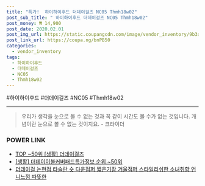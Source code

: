 ```yaml
--- 
title: "특가!  하이하이후드 더데이걸즈 NC05 Thmh18w02" 
post_sub_title: " 하이하이후드 더데이걸즈 NC05 Thmh18w02" 
post_money: ₩ 14,900 
post_date: 2020.02.01 
post_img_url: https://static.coupangcdn.com/image/vendor_inventory/9b3a/7d416036921e8eb02f49f9b7ab21223515d9d209fe35333f7722b9e6e8d4.jpg 
post_link_url: https://coupa.ng/bnPB50 
categories: 
  - vendor_inventory 
tags: 
  - 하이하이후드 
  - 더데이걸즈 
  - NC05 
  - Thmh18w02 
--- 
```

  #하이하이후드 #더데이걸즈 #NC05 #Thmh18w02 
<hr> 

> 우리가 생각을 눈으로 볼 수 없는 것과 꼭 같이 시간도 볼 수가 없는 것입니다. 개념이란 눈으로 볼 수 없는 것이지요. - 크라이더 


### POWER LINK

* <a href="https://blog.naver.com/an0733/221792444827" target="_blank"> TOP ~50위 [생활] 더데이걸즈</a>
* <a href="https://blog.naver.com/fasyy4321/221774944591" target="_blank"> [생활] 더데이이불커버패드특가정보 순위 ~50위</a>
* <a href="https://blog.naver.com/fasyy4321/221792545586" target="_blank">더데이걸 논현점 타슬란 숏 다운점퍼 짧은기장 겨울점퍼 스타일리쉬한 소녀취향 언니느낌 따뜻한</a>
